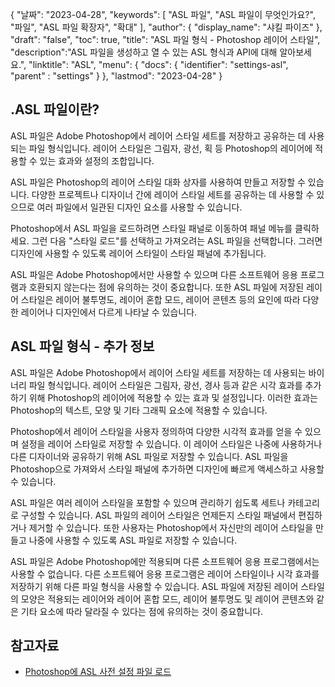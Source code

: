 {
"날짜": "2023-04-28",
  "keywords": [
"ASL 파일",
"ASL 파일이 무엇인가요?",
"파일",
"ASL 파일 확장자",
"확대"
],
  "author": {
"display_name": "샤킬 파이즈"
},
"draft": "false",
"toc": true,
"title": "ASL 파일 형식 - Photoshop 레이어 스타일",
  "description":"ASL 파일을 생성하고 열 수 있는 ASL 형식과 API에 대해 알아보세요.",
"linktitle": "ASL",
  "menu": {
    "docs": {
      "identifier": "settings-asl",
"parent" : "settings"
}
},
"lastmod": "2023-04-28"
}

## .ASL 파일이란?

ASL 파일은 Adobe Photoshop에서 레이어 스타일 세트를 저장하고 공유하는 데 사용되는 파일 형식입니다. 레이어 스타일은 그림자, 광선, 획 등 Photoshop의 레이어에 적용할 수 있는 효과와 설정의 조합입니다.

ASL 파일은 Photoshop의 레이어 스타일 대화 상자를 사용하여 만들고 저장할 수 있습니다. 다양한 프로젝트나 디자이너 간에 레이어 스타일 세트를 공유하는 데 사용할 수 있으므로 여러 파일에서 일관된 디자인 요소를 사용할 수 있습니다.

Photoshop에서 ASL 파일을 로드하려면 스타일 패널로 이동하여 패널 메뉴를 클릭하세요. 그런 다음 "스타일 로드"를 선택하고 가져오려는 ASL 파일을 선택합니다. 그러면 디자인에 사용할 수 있도록 레이어 스타일이 스타일 패널에 추가됩니다.

ASL 파일은 Adobe Photoshop에서만 사용할 수 있으며 다른 소프트웨어 응용 프로그램과 호환되지 않는다는 점에 유의하는 것이 중요합니다. 또한 ASL 파일에 저장된 레이어 스타일은 레이어 불투명도, 레이어 혼합 모드, 레이어 콘텐츠 등의 요인에 따라 다양한 레이어나 디자인에서 다르게 나타날 수 있습니다.

## ASL 파일 형식 - 추가 정보

ASL 파일은 Adobe Photoshop에서 레이어 스타일 세트를 저장하는 데 사용되는 바이너리 파일 형식입니다. 레이어 스타일은 그림자, 광선, 경사 등과 같은 시각 효과를 추가하기 위해 Photoshop의 레이어에 적용할 수 있는 효과 및 설정입니다. 이러한 효과는 Photoshop의 텍스트, 모양 및 기타 그래픽 요소에 적용할 수 있습니다.

Photoshop에서 레이어 스타일을 사용자 정의하여 다양한 시각적 효과를 얻을 수 있으며 설정을 레이어 스타일로 저장할 수 있습니다. 이 레이어 스타일은 나중에 사용하거나 다른 디자이너와 공유하기 위해 ASL 파일로 저장할 수 있습니다. ASL 파일을 Photoshop으로 가져와서 스타일 패널에 추가하면 디자인에 빠르게 액세스하고 사용할 수 있습니다.

ASL 파일은 여러 레이어 스타일을 포함할 수 있으며 관리하기 쉽도록 세트나 카테고리로 구성할 수 있습니다. ASL 파일의 레이어 스타일은 언제든지 스타일 패널에서 편집하거나 제거할 수 있습니다. 또한 사용자는 Photoshop에서 자신만의 레이어 스타일을 만들고 나중에 사용할 수 있도록 ASL 파일로 저장할 수 있습니다.

ASL 파일은 Adobe Photoshop에만 적용되며 다른 소프트웨어 응용 프로그램에서는 사용할 수 없습니다. 다른 소프트웨어 응용 프로그램은 레이어 스타일이나 시각 효과를 저장하기 위해 다른 파일 형식을 사용할 수 있습니다. ASL 파일에 저장된 레이어 스타일의 모양은 적용되는 레이어와 레이어 혼합 모드, 레이어 불투명도 및 레이어 콘텐츠와 같은 기타 요소에 따라 달라질 수 있다는 점에 유의하는 것이 중요합니다.

## 참고자료
* [Photoshop에 ASL 사전 설정 파일 로드](https://community.adobe.com/t5/photoshop-ecosystem-discussions/loading-asl-preset-files-into-photoshop/td-p/10830311)

